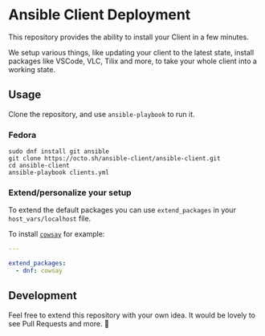 Ansible Client Deployment
===

This repository provides the ability to install your Client in a few minutes.

We setup various things, like updating your client to the latest state, install packages like VSCode, VLC, Tilix and more, to take your whole client into a working state.

Usage
---

Clone the repository, and use `ansible-playbook` to run it.


### Fedora

```
sudo dnf install git ansible
git clone https://octo.sh/ansible-client/ansible-client.git
cd ansible-client
ansible-playbook clients.yml
```

### Extend/personalize your setup

To extend the default packages you can use `extend_packages` in your `host_vars/localhost` file.

To install [`cowsay`](https://en.wikipedia.org/wiki/Cowsay) for example:

```yaml
---

extend_packages:
  - dnf: cowsay

```


Development
---

Feel free to extend this repository with your own idea. It would be lovely to see Pull Requests and more. :wave:

